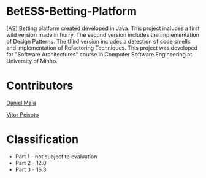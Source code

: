 # BetESS-Betting-Platform
[AS] Betting platform created developed in Java. This project includes a first wild version made in hurry. The second version includes the implementation of Design Patterns. The third version includes a detection of code smells and implementation of Refactoring Techniques. This project was developed for "Software Architectures" course in Computer Software Engineering at University of Minho.

# Contributors

[Daniel Maia](https://github.com/SilentLynx)

[Vitor Peixoto](https://github.com/VitorPeixoto97)

# Classification

* Part 1 - not subject to evaluation
* Part 2 - 12.0
* Part 3 - 16.3
